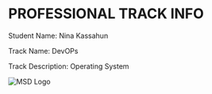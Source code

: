 # PROFESSIONAL TRACK INFO

Student Name: Nina Kassahun 

Track Name: DevOPs

Track Description: Operating System 

![MSD Logo](assets/logo-small.png "MSD Logo") 
